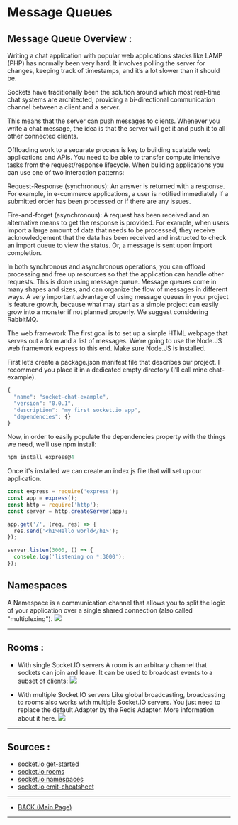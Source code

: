 # **Message Queues**
## **Message Queue Overview :**
Writing a chat application with popular web applications stacks like LAMP (PHP) has normally been very hard. It involves polling the server for changes, keeping track of timestamps, and it’s a lot slower than it should be.

Sockets have traditionally been the solution around which most real-time chat systems are architected, providing a bi-directional communication channel between a client and a server.

This means that the server can push messages to clients. Whenever you write a chat message, the idea is that the server will get it and push it to all other connected clients.

Offloading work to a separate process is key to building scalable web applications and APIs. You need to be able to transfer compute intensive tasks from the request/response lifecycle. When building applications you can use one of two interaction patterns:

Request-Response (synchronous): An answer is returned with a response. For example, in e-commerce applications, a user is notified immediately if a submitted order has been processed or if there are any issues.

Fire-and-forget (asynchronous): A request has been received and an alternative means to get the response is provided. For example, when users import a large amount of data that needs to be processed, they receive acknowledgement that the data has been received and instructed to check an import queue to view the status. Or, a message is sent upon import completion.

In both synchronous and asynchronous operations, you can offload processing and free up resources so that the application can handle other requests. This is done using message queue. Message queues come in many shapes and sizes, and can organize the flow of messages in different ways. A very important advantage of using message queues in your project is feature growth, because what may start as a simple project can easily grow into a monster if not planned properly. We suggest considering RabbitMQ.

The web framework
The first goal is to set up a simple HTML webpage that serves out a form and a list of messages. We’re going to use the Node.JS web framework express to this end. Make sure Node.JS is installed.

First let’s create a package.json manifest file that describes our project. I recommend you place it in a dedicated empty directory (I’ll call mine chat-example).

```js
{
  "name": "socket-chat-example",
  "version": "0.0.1",
  "description": "my first socket.io app",
  "dependencies": {}
}
```

Now, in order to easily populate the dependencies property with the things we need, we’ll use npm install:


```js
npm install express@4

```
Once it's installed we can create an index.js file that will set up our application.


```js
const express = require('express');
const app = express();
const http = require('http');
const server = http.createServer(app);

app.get('/', (req, res) => {
  res.send('<h1>Hello world</h1>');
});

server.listen(3000, () => {
  console.log('listening on *:3000');
});
```

## **Namespaces**
A Namespace is a communication channel that allows you to split the logic of your application over a single shared connection (also called "multiplexing").
![](https://socket.io/assets/images/namespaces-088745a8a8882118740f50b6b1232588.png)

---

## **Rooms :**
- With single Socket.IO servers
A room is an arbitrary channel that sockets can join and leave. It can be used to broadcast events to a subset of clients:
![](https://socket.io/images/rooms.png)

- With multiple Socket.IO servers
Like global broadcasting, broadcasting to rooms also works with multiple Socket.IO servers.
You just need to replace the default Adapter by the Redis Adapter. More information about it here.
![](https://socket.io/images/rooms-redis.png)

---
## **Sources :**
- [socket.io get-started](https://socket.io/get-started/chat/)
- [socket.io rooms](https://socket.io/docs/v4/rooms)
- [socket.io namespaces](https://socket.io/docs/v4/namespaces/)
- [socket.io emit-cheatsheet](https://socket.io/docs/v4/emit-cheatsheet/)

---
- [BACK (Main Page)](./README.md)
---

